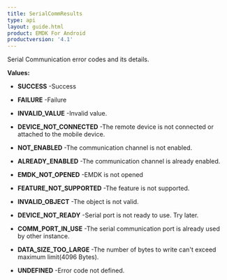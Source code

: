 ```yaml
---
title: SerialCommResults
type: api
layout: guide.html
product: EMDK For Android
productversion: '4.1'
---
```



Serial Communication error codes and its details.

**Values:**

* **SUCCESS** -Success

* **FAILURE** -Failure

* **INVALID_VALUE** -Invalid value.

* **DEVICE_NOT_CONNECTED** -The remote device is not connected or attached to the mobile device.

* **NOT_ENABLED** -The communication channel is not enabled.

* **ALREADY_ENABLED** -The communication channel is already enabled.

* **EMDK_NOT_OPENED** -EMDK is not opened

* **FEATURE_NOT_SUPPORTED** -The feature is not supported.

* **INVALID_OBJECT** -The object is not valid.

* **DEVICE_NOT_READY** -Serial port is not ready to use. Try later.

* **COMM_PORT_IN_USE** -The serial communication port is already used by other instance.

* **DATA_SIZE_TOO_LARGE** -The number of bytes to write can't exceed maximum limit(4096 Bytes).

* **UNDEFINED** -Error code not defined.












